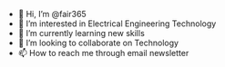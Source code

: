 - 👋 Hi, I’m @fair365
- 👀 I’m interested in Electrical Engineering Technology
- 🌱 I’m currently learning new skills
- 💞️ I’m looking to collaborate on Technology
- 📫 How to reach me through email newsletter

<!---
fair365/fair365 is a ✨ special ✨ repository because its `README.md` (this file) appears on your GitHub profile.
You can click the Preview link to take a look at your changes.
--->
